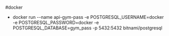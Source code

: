 #docker
 - docker run --name api-gym-pass -e POSTGRESQL_USERNAME=docker -e POSTGRESQL_PASSWORD=docker -e    POSTGRESQL_DATABASE=gym_pass -p 5432:5432  bitnami/postgresql